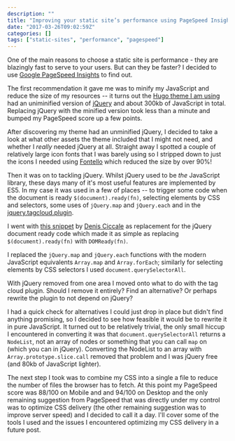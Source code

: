 ```yaml
---
description: ""
title: "Improving your static site’s performance using PageSpeed Insights"
date: "2017-03-26T09:02:59Z"
categories: []
tags: ["static-sites", "performance", "pagespeed"]
---
```


One of the main reasons to choose a static site is performance - they are blazingly fast to serve to your users. But can they be faster? I decided to use [Google PageSpeed Insights](https://developers.google.com/speed/pagespeed/insights/) to find out.

The first recommendation it gave me was to minify my JavaScript and reduce the size of my resources -- it turns out the [Hugo theme I am using](https://github.com/nodejh/hugo-theme-cactus-plus/) had an uniminified version of [jQuery](http://jquery.com) and about 300kb of JavaScript in total. Replacing jQuery with the minified version took less than a minute and bumped my PageSpeed score up a few points.

After discovering my theme had an unminified jQuery, I decided to take a look at what other assets the theme included that I might not need, and whether I *really* needed jQuery at all. Straight away I spotted a couple of relatively large icon fonts that I was barely using so I stripped down to just the icons I needed using [Fontello](http://fontello.com) which reduced the size by over 90%!

Then it was on to tackling jQuery. Whilst jQuery used to be *the* JavaScript library, these days many of it's most useful features are implemented by ES5. In my case it was used in a few of places -- to trigger some code when the document is ready `$(document).ready(fn)`, selecting elements by CSS and selectors, some uses of `jQuery.map` and `jQuery.each` and in the [jquery.tagcloud.plugin](https://github.com/addywaddy/jquery.tagcloud.js/).

I went with [this snippet](https://gist.github.com/dciccale/4087856) by [Denis Ciccale](https://github.com/dciccale) as replacement for the jQuery document ready code which made it as simple as replacing `$(document).ready(fn)` with `DOMReady(fn)`.

I replaced the `jQuery.map` and `jQuery.each` functions with the modern JavaScript equivalents `Array.map` and `Array.forEach`; similarly for selecting elements by CSS selectors I used `document.querySelectorAll`.

With jQuery removed from one area I moved onto what to do with the tag cloud plugin. Should I remove it entirely? Find an alternative? Or perhaps rewrite the plugin to not depend on jQuery?

I had a quick check for alternatives I could just drop in place but didn't find anything promising, so I decided to see how feasible it would be to rewrite it in pure JavaScript.  It turned out to be relatively trivial, the only small hiccup I encountered in converting it was that `document.querySelectorAll` returns a `NodeList`, not an array of nodes or something that you can call `map` on (which you can in jQuery). Converting the NodeList to an array with `Array.prototype.slice.call` removed that problem and I was jQuery free (and 80kb of JavaScript lighter).

The next step I took was to combine my CSS into a single a file to reduce the number of files the browser has to fetch. At this point my PageSpeed score was 88/100 on Mobile and and 94/100 on Desktop and the only remaining suggestion from PageSpeed that was directly under my control was to optimize CSS delivery (the other remaining suggestion was to improve server speed) and I decided to call it a day. I'll cover some of the tools I used and the issues I encountered optimizing my CSS delivery in a future post.
